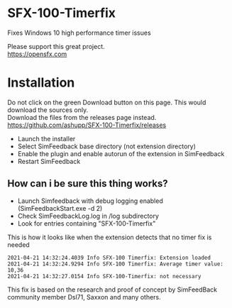 # SFX-100-Timerfix
Fixes Windows 10 high performance timer issues

Please support this great project.  
https://opensfx.com

# Installation  
Do not click on the green Download button on this page. This would download the sources only.  
Download the files from the releases page instead.    
https://github.com/ashupp/SFX-100-Timerfix/releases

- Launch the installer
- Select SimFeedback base directory (not extension directory)
- Enable the plugin and enable autorun of the extension in SimFeedback
- Restart SimFeedback

## How can i be sure this thing works?
- Launch Simfeedback with debug logging enabled (SimFeedbackStart.exe -d 2)
- Check SimFeedbackLog.log in /log subdirectory 
- Look for entries containing "SFX-100-Timerfix"

This is how it looks like when the extension detects that no timer fix is needed
```
2021-04-21 14:32:24.4039 Info SFX-100 Timerfix: Extension loaded  
2021-04-21 14:32:24.9294 Info SFX-100 Timerfix: Average timer value: 10,36  
2021-04-21 14:32:27.0154 Info SFX-100-Timerfix: not necessary  
```

This fix is based on the research and proof of concept by SimFeedBack community member Dsl71, Saxxon and many others.
